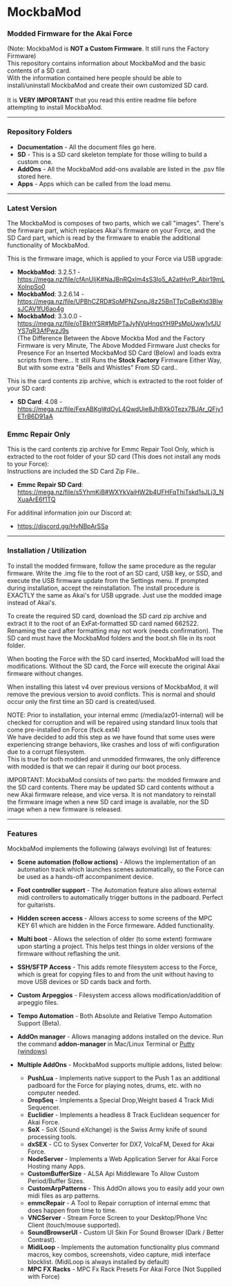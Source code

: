 # MockbaMod

### Modded Firmware for the Akai Force
(Note: MockbaMod is **NOT a Custom Firmware**. It still runs the Factory Firmware)<br>
This repository contains information about MockbaMod and the basic contents of a SD card.<br>
With the information contained here people should be able to install/uninstall MockbaMod and create their own customized SD card.<br>
<br>
It is **VERY IMPORTANT** that you read this entire readme file before attempting to install MockbaMod.
<hr>

### Repository Folders
* **Documentation** - All the document files go here.
* **SD** - This is a SD card skeleton template for those willing to build a custom one.
* **AddOns** - All the MockbaMod add-ons available are listed in the .psv file stored here.
* **Apps** - Apps which can be called from the load menu.
<hr>

### Latest Version
The MockbaMod is composes of two parts, which we call "images". There's the firmware part, which replaces Akai's firmware on your Force, and the SD Card part, which is read by the firmware to enable the additional functionality of MockbaMod.<br>

This is the firmware image, which is applied to your Force via USB upgrade:<br>
* **MockbaMod**: 3.2.5.1 - https://mega.nz/file/cfAnUIjK#NaJBnRQxlm4sS3Io5_A2atHvrP_Abir19mLXoInpSo0 <br>
* **MockbaMod**: 3.2.6.14 - https://mega.nz/file/UPBhCZRD#SoMPNZsnpJ8z25BnTTpCqBeKtd3BlwsJCAV1fU6ao4g <br>
* **MockbaMod**: 3.3.0.0 - https://mega.nz/file/oTBkhYSR#MbPTaJyNVqHnqsYH9PsMpUww1vfJUYS7qR3AfPwzJ9s <br>
(The Difference Between the Above Mockba Mod and the Factory Firmware is very Minute, The Above Modded Firmware Just checks for Presence For an Inserted MockbaMod SD Card (Below)
and loads extra scripts from there... It still Runs the **Stock Factory** Firmware Either Way, But with some extra "Bells and Whistles" From SD card..

This is the card contents zip archive, which is extracted to the root folder of your SD card:<br>
* **SD Card**: 4.08 - https://mega.nz/file/FexABKgI#dOyL4QwdUje8JhBXk0Tezx7BJAr_QFjv1ETrB6D91aA <br>
### Emmc Repair Only
This is the card contents zip archive for Emmc Repair Tool Only, which is extracted to the root folder of your SD card (This does not install any mods to your Force):<br>
Instructions are included the SD Card Zip File.. <br>
* **Emmc Repair SD Card**: https://mega.nz/file/s5YhmKiB#WXYkVaiHW2b4UFHFqThiTskd1sJLj3_NXuaArE6f1TQ

For additinal information join our Discord at: <br>
* https://discord.gg/HvNBpArSSa
<hr>

### Installation / Utilization

To install the modded firmware, follow the same procedure as the regular firmware. Write the .img file to the root of an SD card, USB key, or SSD, and execute the USB firmware update from the Settings menu. If prompted during installation, accept the reinstallation.
The install procedure is EXACTLY the same as Akai's for USB upgrade. Just use the modded image instead of Akai's.

To create the required SD card, download the SD card zip archive and extract it to the root of an ExFat-formatted SD card named 662522. Renaming the card after formatting may not work (needs confirmation). The SD card must have the MockbaMod folders and the boot.sh file in its root folder.

When booting the Force with the SD card inserted, MockbaMod will load the modifications. Without the SD card, the Force will execute the original Akai firmware without changes.

When installing this latest v4 over previous versions of MockbaMod, it will remove the previous version to avoid conflicts. This is normal and should occur only the first time an SD card is created/used.

NOTE: Prior to installation, your internal emmc (/media/az01-internal) will be checked for corruption and will be repaired using standard linux tools that come pre-installed on Force (fsck.ext4)<br>We have decided to add this step as we have found that some uses were experiencing strange behaviors, like crashes and loss of wifi configuration due to a corrupt filesystem.<br>This is true for both modded and unmodded firmwares, the only difference with modded is that we can repair it during our boot process.

IMPORTANT: MockbaMod consists of two parts: the modded firmware and the SD card contents. There may be updated SD card contents without a new Akai firmware release, and vice versa. It is not mandatory to reinstall the firmware image when a new SD card image is available, nor the SD image when a new firmware is released.
<hr>

### Features

MockbaMod implements the following (always evolving) list of features:

* **Scene automation (follow actions)** - Allows the implementation of an automation track which launches scenes automatically, so the Force can be used as a hands-off accompaniment device.
* **Foot controller support** - The Automation feature also allows external midi controllers to automatically trigger buttons in the padboard. Perfect for guitarists.
* **Hidden screen access** - Allows access to some screens of the MPC KEY 61 which are hidden in the Force firmeware. Added functionality.
* **Multi boot** - Allows the selection of older (to some extent) formware upon starting a project. This helps test things in older versions of the firmware without reflashing the unit.
* **SSH/SFTP Access** - This adds remote filesystem access to the Force, which is great for copying files to and from the unit without having to move USB devices or SD cards back and forth.
* **Custom Arpeggios** - Filesystem access allows modification/addition of arpeggio files.
* **Tempo Automation** - Both Absolute and Relative Tempo Automation Support (Beta).
* **AddOn manager** - Allows managing addons installed on the device. Run the command **addon-manager** in Mac/Linux Terminal or [Putty (windows)](https://www.putty.org/)
* **Multiple AddOns** - MockbaMod supports multiple addons, listed below:

  - **PushLua** - Implements native support to the Push 1 as an additional padboard for the Force for playing notes, drums, etc. with no computer needed.
  - **DropSeq** - Implements a Special Drop,Weight based 4 Track Midi Sequencer.
  - **Euclidier** - Implements a headless 8 Track Euclidean sequencer for Akai Force.
  - **SoX** - SoX (Sound eXchange) is the Swiss Army knife of sound processing tools.
  - **dxSEX** - CC to Sysex Converter for DX7, VolcaFM, Dexed for Akai Force.
  - **NodeServer** - Implements a Web Application Server for Akai Force Hosting many Apps.
  - **CustomBufferSize** - ALSA Api Middleware To Allow Custom Period/Buffer Sizes.
  - **CustomArpPatterns** - This AddOn allows you to easily add your own midi files as arp patterns.
  - **emmcRepair** - A Tool to Repair corruption of internal emmc that does happen from time to time.
  - **VNCServer** - Stream Force Screen to your Desktop/Phone Vnc Client (touch/mouse supported).
  - **SoundBrowserUI** - Custom UI Skin For Sound Browser (Dark / Better Contrast).
  - **MidiLoop** - Implements the automation functionality plus command macros, key combos, screenshots, video capture, midi interface blocklist. (MidiLoop is always installed by default)
  - **MPC FX Racks** - MPC Fx Rack Presets For Akai Force (Not Supplied with Force) 
